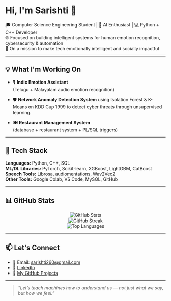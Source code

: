# Hi, I'm Sarishti 👋

🎓 Computer Science Engineering Student | 🤖 AI Enthusiast | 💻 Python + C++ Developer  
🌐 Focused on building intelligent systems for human emotion recognition, cybersecurity & automation  
🚀 On a mission to make tech emotionally intelligent and socially impactful

---

## 💡 What I'm Working On

- 🎙️ **Indic Emotion Assistant**  
  (Telugu + Malayalam audio emotion recognition)

- 🛡️ **Network Anomaly Detection System** using Isolation Forest & K-Means on KDD Cup 1999 to detect cyber threats through unsupervised learning.

- 🍽️ **Restaurant Management System**  
  (database + restaurant system + PL/SQL triggers)
---

## 🧠 Tech Stack

**Languages:** Python, C++, SQL  
**ML/DL Libraries:** PyTorch, Scikit-learn, XGBoost, LightGBM, CatBoost  
**Speech Tools:** Librosa, audiomentations, Wav2Vec2  
**Other Tools:** Google Colab, VS Code, MySQL, GitHub

---

## 📊 GitHub Stats

<p align="center">
  <img src="https://github-readme-stats.vercel.app/api?username=sarishti845&show_icons=true&theme=radical" alt="GitHub Stats" />
  <br>
  <img src="https://github-readme-streak-stats.herokuapp.com?user=sarishti845&theme=radical&hide_border=false" alt="GitHub Streak" />
  <br>
  <img src="https://github-readme-stats.vercel.app/api/top-langs/?username=sarishti845&layout=compact&theme=radical" alt="Top Languages" />
</p>

---

## 📫 Let's Connect

- 💌 Email: sarishti260@gmail.com  
- 💼 [LinkedIn](https://www.linkedin.com/in/sarishti-35b57b322/)  
- 🧠 [My GitHub Projects](https://github.com/sarishti845?tab=repositories)

---

> *“Let’s teach machines how to understand us — not just what we say, but how we feel.”*
